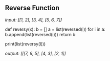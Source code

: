 ## Reverse Function

*input: [[1, 2], [3, 4], [5, 6, 7]]*

def reversy(x):
    b = []
    a = list(reversed(l))
    for i in a:
        b.append(list(reversed(i)))
    return b

print(list(reversy(l)))

*output: [[[7, 6, 5], [4, 3], [2, 1]]*